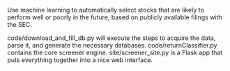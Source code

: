 Use machine learning to automatically select stocks that are likely to perform well or poorly in the future, based on publicly available filings with the SEC. 

code/download_and_fill_db.py will execute the steps to acquire the data, parse it, and generate the necessary databases.
code/returnClassifier.py contains the core screener engine.
site/screener_site.py is a Flask app that puts everything together into a nice web interface.
